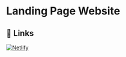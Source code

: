 # Landing Page Website


## 🔗 Links

[![Netlify](https://img.shields.io/badge/netlify-1DA1F2?style=for-the-badge&logo=netlify&logoColor=white)](alodia-ecowaste.netlify.app)
